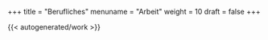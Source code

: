 +++
title = "Berufliches"
menuname = "Arbeit"
weight = 10
draft = false
+++

{{< autogenerated/work >}}
